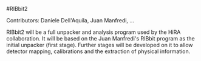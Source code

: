 #RIBbit2

Contributors: Daniele Dell'Aquila, Juan Manfredi, ...

RIBbit2 will be a full unpacker and analysis program used by the HiRA collaboration. It will be based on the Juan Manfredi's RIBbit program as the initial unpacker (first stage). Further stages will be developed on it to allow detector mapping, calibrations and the extraction of physical information.
